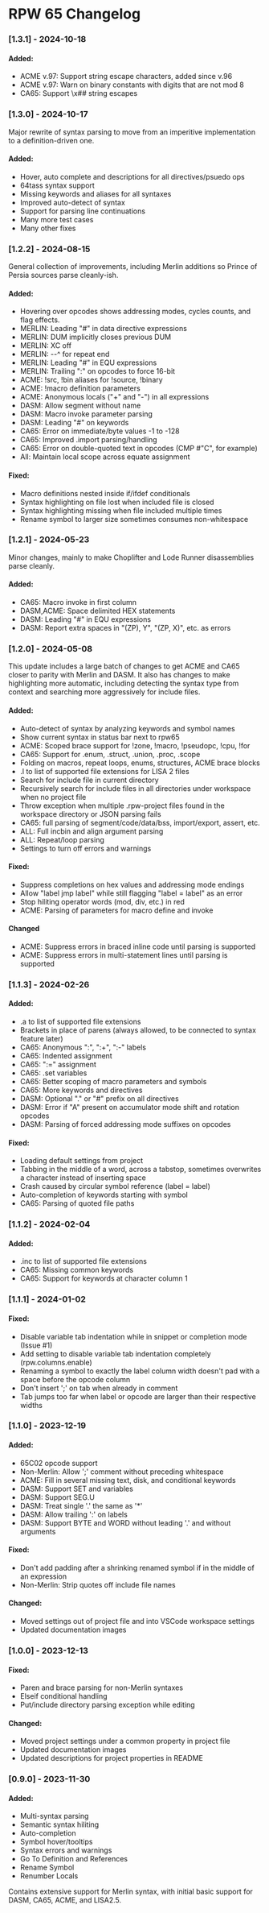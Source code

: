 # RPW 65 Changelog

### [1.3.1] - 2024-10-18

#### Added:

* ACME v.97: Support string escape characters, added since v.96
* ACME v.97: Warn on binary constants with digits that are not mod 8
* CA65: Support \x## string escapes

### [1.3.0] - 2024-10-17

Major rewrite of syntax parsing to move from an imperitive implementation to a definition-driven one.

#### Added:
* Hover, auto complete and descriptions for all directives/psuedo ops
* 64tass syntax support
* Missing keywords and aliases for all syntaxes
* Improved auto-detect of syntax
* Support for parsing line continuations
* Many more test cases
* Many other fixes

### [1.2.2] - 2024-08-15

General collection of improvements, including Merlin additions so Prince of Persia sources parse cleanly-ish.

#### Added:
* Hovering over opcodes shows addressing modes, cycles counts, and flag effects.
* MERLIN: Leading "#" in data directive expressions
* MERLIN: DUM implicitly closes previous DUM
* MERLIN: XC off
* MERLIN: --^ for repeat end
* MERLIN: Leading "#" in EQU expressions
* MERLIN: Trailing ":" on opcodes to force 16-bit
* ACME: !src, !bin aliases for !source, !binary
* ACME: !macro definition parameters
* ACME: Anonymous locals ("+" and "-") in all expressions
* DASM: Allow segment without name
* DASM: Macro invoke parameter parsing
* DASM: Leading "#" on keywords
* CA65: Error on immediate/byte values -1 to -128
* CA65: Improved .import parsing/handling
* CA65: Error on double-quoted text in opcodes (CMP #"C", for example)
* All: Maintain local scope across equate assignment

#### Fixed:
* Macro definitions nested inside if/ifdef conditionals
* Syntax highlighting on file lost when included file is closed
* Syntax highlighting missing when file included multiple times
* Rename symbol to larger size sometimes consumes non-whitespace

### [1.2.1] - 2024-05-23

Minor changes, mainly to make Choplifter and Lode Runner disassemblies parse cleanly.

#### Added:
* CA65: Macro invoke in first column
* DASM,ACME: Space delimited HEX statements
* DASM: Leading "#" in EQU expressions
* DASM: Report extra spaces in "(ZP), Y", "(ZP, X)", etc. as errors

### [1.2.0] - 2024-05-08

This update includes a large batch of changes to get ACME and CA65 closer to parity with Merlin and DASM.
It also has changes to make highlighting more automatic, including detecting the syntax type from context and searching more aggressively for include files.

#### Added:
* Auto-detect of syntax by analyzing keywords and symbol names
* Show current syntax in status bar next to rpw65
* ACME: Scoped brace support for !zone, !macro, !pseudopc, !cpu, !for
* CA65: Support for .enum, .struct, .union, .proc, .scope
* Folding on macros, repeat loops, enums, structures, ACME brace blocks
* .l to list of supported file extensions for LISA 2 files
* Search for include file in current directory
* Recursively search for include files in all directories under workspace when no project file
* Throw exception when multiple .rpw-project files found in the workspace directory or JSON parsing fails
* CA65: full parsing of segment/code/data/bss, import/export, assert, etc.
* ALL: Full incbin and align argument parsing
* ALL: Repeat/loop parsing
* Settings to turn off errors and warnings

#### Fixed:
* Suppress completions on hex values and addressing mode endings
* Allow "label jmp label" while still flagging "label = label" as an error
* Stop hiliting operator words (mod, div, etc.) in red
* ACME: Parsing of parameters for macro define and invoke

#### Changed
* ACME: Suppress errors in braced inline code until parsing is supported
* ACME: Suppress errors in multi-statement lines until parsing is supported

### [1.1.3] - 2024-02-26

#### Added:
* .a to list of supported file extensions
* Brackets in place of parens (always allowed, to be connected to syntax feature later)
* CA65: Anonymous ":", ":+", ":-" labels
* CA65: Indented assignment
* CA65: ":=" assignment
* CA65: .set variables
* CA65: Better scoping of macro parameters and symbols
* CA65: More keywords and directives
* DASM: Optional "." or "#" prefix on all directives
* DASM: Error if "A" present on accumulator mode shift and rotation opcodes
* DASM: Parsing of forced addressing mode suffixes on opcodes

#### Fixed:
* Loading default settings from project
* Tabbing in the middle of a word, across a tabstop, sometimes overwrites a character instead of inserting space
* Crash caused by circular symbol reference (label = label)
* Auto-completion of keywords starting with symbol
* CA65: Parsing of quoted file paths

### [1.1.2] - 2024-02-04

#### Added:
* .inc to list of supported file extensions
* CA65: Missing common keywords
* CA65: Support for keywords at character column 1

### [1.1.1] - 2024-01-02

#### Fixed:
* Disable variable tab indentation while in snippet or completion mode (Issue #1)
* Add setting to disable variable tab indentation completely (rpw.columns.enable)
* Renaming a symbol to exactly the label column width doesn't pad with a space before the opcode column
* Don't insert ';' on tab when already in comment
* Tab jumps too far when label or opcode are larger than their respective widths

### [1.1.0] - 2023-12-19

#### Added:
* 65C02 opcode support
* Non-Merlin: Allow ';' comment without preceding whitespace
* ACME: Fill in several missing text, disk, and conditional keywords
* DASM: Support SET and variables
* DASM: Support SEG.U
* DASM: Treat single '.' the same as '*'
* DASM: Allow trailing ':' on labels
* DASM: Support BYTE and WORD without leading '.' and without arguments

#### Fixed:
* Don't add padding after a shrinking renamed symbol if in the middle of an expression
* Non-Merlin: Strip quotes off include file names

#### Changed:
* Moved settings out of project file and into VSCode workspace settings
* Updated documentation images

### [1.0.0] - 2023-12-13

#### Fixed:
* Paren and brace parsing for non-Merlin syntaxes
* Elseif conditional handling
* Put/include directory parsing exception while editing

#### Changed:
* Moved project settings under a common property in project file
* Updated documentation images
* Updated descriptions for project properties in README

### [0.9.0] - 2023-11-30

#### Added:
* Multi-syntax parsing
* Semantic syntax hiliting
* Auto-completion
* Symbol hover/tooltips
* Syntax errors and warnings
* Go To Definition and References
* Rename Symbol
* Renumber Locals

Contains extensive support for Merlin syntax, with initial basic support for DASM, CA65, ACME, and LISA2.5.
